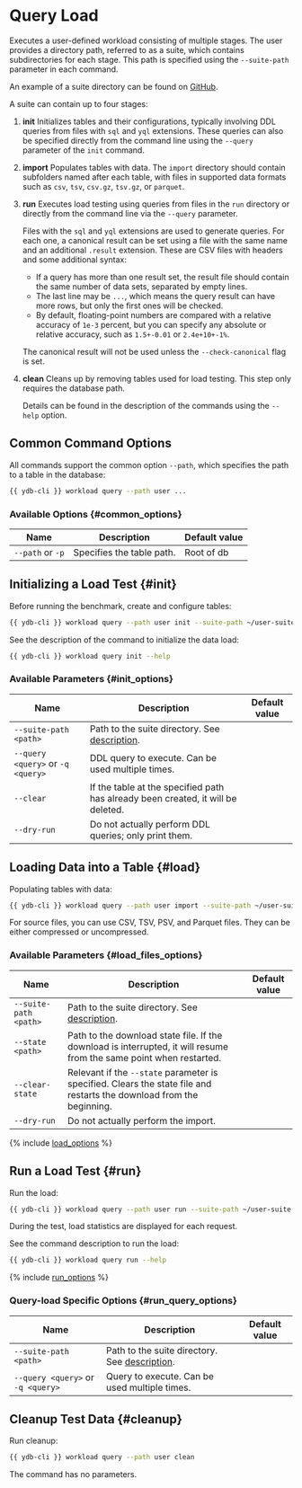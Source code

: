 # Query Load

Executes a user-defined workload consisting of multiple stages.  The user provides a directory path, referred to as a suite, which contains subdirectories for each stage. This path is specified using the `--suite-path` parameter in each command.

An example of a suite directory can be found on [GitHub](https://github.com/ydb-platform/ydb/tree/main/ydb/tests/functional/tpc/data/e1).

A suite can contain up to four stages:

1. **init**
    Initializes tables and their configurations, typically involving DDL queries from files with `sql` and `yql` extensions. These queries can also be specified directly from the command line using the `--query` parameter of the `init` command.

2. **import**
    Populates tables with data. The `import` directory should contain subfolders named after each table, with files in supported data formats such as `csv`, `tsv`, `csv.gz`, `tsv.gz`, or `parquet`.

3. **run**
    Executes load testing using queries from files in the `run` directory or directly from the command line via the `--query` parameter.

    Files with the `sql` and `yql` extensions are used to generate queries. For each one, a canonical result can be set using a file with the same name and an additional `.result` extension. These are CSV files with headers and some additional syntax:
 
    - If a query has more than one result set, the result file should contain the same number of data sets, separated by empty lines.
    - The last line may be `...`, which means the query result can have more rows, but only the first ones will be checked.
    - By default, floating-point numbers are compared with a relative accuracy of `1e-3` percent, but you can specify any absolute or relative accuracy, such as `1.5+-0.01` or `2.4e+10+-1%`.

    The canonical result will not be used unless the `--check-canonical` flag is set.

4. **clean**
    Cleans up by removing tables used for load testing.  This step only requires the database path.

    Details can be found in the description of the commands using the `--help` option.

## Common Command Options

All commands support the common option `--path`, which specifies the path to a table in the database:

```bash
{{ ydb-cli }} workload query --path user ...
```

### Available Options {#common_options}

| Name              | Description                 | Default value |
|-------------------|-----------------------------|---------------|
| `--path` or `-p`  | Specifies the table path.   | Root of db    |

## Initializing a Load Test {#init}

Before running the benchmark, create and configure tables:

```bash
{{ ydb-cli }} workload query --path user init --suite-path ~/user-suite
```

See the description of the command to initialize the data load:

```bash
{{ ydb-cli }} workload query init --help
```

### Available Parameters {#init_options}

| Name                              | Description                                                                      | Default value |
|-----------------------------------|----------------------------------------------------------------------------------|---------------|
| `--suite-path <path>`             | Path to the suite directory. See [description](./workload-query.md).             |               |
| `--query <query>` or `-q <query>` | DDL query to execute. Can be used multiple times.                                |               |
| `--clear`                         | If the table at the specified path has already been created, it will be deleted. |               |
| `--dry-run`                       | Do not actually perform DDL queries; only print them.                            |               |

## Loading Data into a Table {#load}

Populating tables with data:

```bash
{{ ydb-cli }} workload query --path user import --suite-path ~/user-suite
```

For source files, you can use CSV, TSV, PSV, and Parquet files. They can be either compressed or uncompressed.

### Available Parameters {#load_files_options}

| Name                         | Description                                                                                                                                                                             | Default value |
|------------------------------|-----------------------------------------------------------------------------------------------------------------------------------------------------------------------------------------|---------------|
| `--suite-path <path>`        | Path to the suite directory. See [description](./workload-query.md).                                                                             |               |
| `--state <path>`             | Path to the download state file. If the download is interrupted, it will resume from the same point when restarted.                             |               |
| `--clear-state`              | Relevant if the `--state` parameter is specified. Clears the state file and restarts the download from the beginning.                            |               |
| `--dry-run`                  | Do not actually perform the import.                                                                                                               |               |

{% include [load_options](./_includes/workload/load_options.md) %}

## Run a Load Test {#run}

Run the load:

```bash
{{ ydb-cli }} workload query --path user run --suite-path ~/user-suite
```

During the test, load statistics are displayed for each request.

See the command description to run the load:

```bash
{{ ydb-cli }} workload query run --help
```

{% include [run_options](./_includes/workload/run_options.md) %}

### Query-load Specific Options {#run_query_options}

| Name                              | Description                                                     | Default value |
|-----------------------------------|------------------------------------------------------------------|---------------|
| `--suite-path <path>`             | Path to the suite directory. See [description](./workload-query.md). |               |
| `--query <query>` or `-q <query>` | Query to execute. Can be used multiple times.                   |               |

## Cleanup Test Data {#cleanup}

Run cleanup:

```bash
{{ ydb-cli }} workload query --path user clean
```

The command has no parameters.
